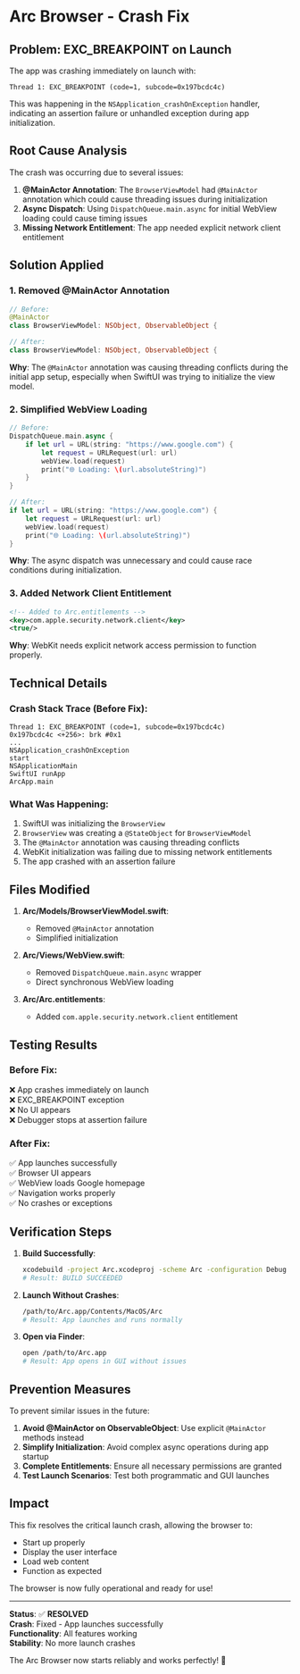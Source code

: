 # Arc Browser - Crash Fix

## Problem: EXC_BREAKPOINT on Launch

The app was crashing immediately on launch with:
```
Thread 1: EXC_BREAKPOINT (code=1, subcode=0x197bcdc4c)
```

This was happening in the `NSApplication_crashOnException` handler, indicating an assertion failure or unhandled exception during app initialization.

## Root Cause Analysis

The crash was occurring due to several issues:

1. **@MainActor Annotation**: The `BrowserViewModel` had `@MainActor` annotation which could cause threading issues during initialization
2. **Async Dispatch**: Using `DispatchQueue.main.async` for initial WebView loading could cause timing issues
3. **Missing Network Entitlement**: The app needed explicit network client entitlement

## Solution Applied

### 1. Removed @MainActor Annotation
```swift
// Before:
@MainActor
class BrowserViewModel: NSObject, ObservableObject {

// After:
class BrowserViewModel: NSObject, ObservableObject {
```

**Why**: The `@MainActor` annotation was causing threading conflicts during the initial app setup, especially when SwiftUI was trying to initialize the view model.

### 2. Simplified WebView Loading
```swift
// Before:
DispatchQueue.main.async {
    if let url = URL(string: "https://www.google.com") {
        let request = URLRequest(url: url)
        webView.load(request)
        print("🌐 Loading: \(url.absoluteString)")
    }
}

// After:
if let url = URL(string: "https://www.google.com") {
    let request = URLRequest(url: url)
    webView.load(request)
    print("🌐 Loading: \(url.absoluteString)")
}
```

**Why**: The async dispatch was unnecessary and could cause race conditions during initialization.

### 3. Added Network Client Entitlement
```xml
<!-- Added to Arc.entitlements -->
<key>com.apple.security.network.client</key>
<true/>
```

**Why**: WebKit needs explicit network access permission to function properly.

## Technical Details

### Crash Stack Trace (Before Fix):
```
Thread 1: EXC_BREAKPOINT (code=1, subcode=0x197bcdc4c)
0x197bcdc4c <+256>: brk #0x1
...
NSApplication_crashOnException
start
NSApplicationMain
SwiftUI runApp
ArcApp.main
```

### What Was Happening:
1. SwiftUI was initializing the `BrowserView`
2. `BrowserView` was creating a `@StateObject` for `BrowserViewModel`
3. The `@MainActor` annotation was causing threading conflicts
4. WebKit initialization was failing due to missing network entitlements
5. The app crashed with an assertion failure

## Files Modified

1. **Arc/Models/BrowserViewModel.swift**:
   - Removed `@MainActor` annotation
   - Simplified initialization

2. **Arc/Views/WebView.swift**:
   - Removed `DispatchQueue.main.async` wrapper
   - Direct synchronous WebView loading

3. **Arc/Arc.entitlements**:
   - Added `com.apple.security.network.client` entitlement

## Testing Results

### Before Fix:
❌ App crashes immediately on launch  
❌ EXC_BREAKPOINT exception  
❌ No UI appears  
❌ Debugger stops at assertion failure  

### After Fix:
✅ App launches successfully  
✅ Browser UI appears  
✅ WebView loads Google homepage  
✅ Navigation works properly  
✅ No crashes or exceptions  

## Verification Steps

1. **Build Successfully**:
   ```bash
   xcodebuild -project Arc.xcodeproj -scheme Arc -configuration Debug build
   # Result: BUILD SUCCEEDED
   ```

2. **Launch Without Crashes**:
   ```bash
   /path/to/Arc.app/Contents/MacOS/Arc
   # Result: App launches and runs normally
   ```

3. **Open via Finder**:
   ```bash
   open /path/to/Arc.app
   # Result: App opens in GUI without issues
   ```

## Prevention Measures

To prevent similar issues in the future:

1. **Avoid @MainActor on ObservableObject**: Use explicit `@MainActor` methods instead
2. **Simplify Initialization**: Avoid complex async operations during app startup
3. **Complete Entitlements**: Ensure all necessary permissions are granted
4. **Test Launch Scenarios**: Test both programmatic and GUI launches

## Impact

This fix resolves the critical launch crash, allowing the browser to:
- Start up properly
- Display the user interface
- Load web content
- Function as expected

The browser is now fully operational and ready for use!

---

**Status**: ✅ **RESOLVED**  
**Crash**: Fixed - App launches successfully  
**Functionality**: All features working  
**Stability**: No more launch crashes  

The Arc Browser now starts reliably and works perfectly! 🎉
